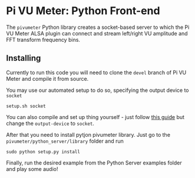 # Pi VU Meter: Python Front-end

The `pivumeter` Python library creates a socket-based server to which the Pi VU Meter ALSA plugin can
connect and stream left/right VU amplitude and FFT transform frequency bins.

## Installing

Currently to run this code you will need to clone the `devel` branch of Pi VU Meter and compile it from source.

You may use our automated setup to do so, specifying the output device to `socket`
```
setup.sh socket
```
You can also compile and set up thing yourself - just follow [this guide](../README.md#installing) but change the `output-device` to `socket`.

After that you need to install pytjon pivumeter library.
Just go to the `pivumeter/python_server/library` folder and run
```
sudo python setup.py install
```

Finally, run the desired example from the Python Server examples folder and play some audio!

